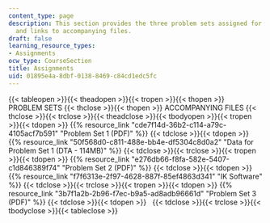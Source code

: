 ```yaml
---
content_type: page
description: This section provides the three problem sets assigned for the course
  and links to accompanying files.
draft: false
learning_resource_types:
- Assignments
ocw_type: CourseSection
title: Assignments
uid: 01895e4a-8dbf-0138-8469-c84cd1edc5fc
---
```

{{< tableopen >}}{{< theadopen >}}{{< tropen >}}{{< thopen >}}
PROBLEM SETS
{{< thclose >}}{{< thopen >}}
ACCOMPANYING FILES
{{< thclose >}}{{< trclose >}}{{< theadclose >}}{{< tbodyopen >}}{{< tropen >}}{{< tdopen >}}
{{% resource_link "cde7f14d-36b2-c114-a79c-4105acf7b591" "Problem Set 1 (PDF)" %}}
{{< tdclose >}}{{< tdopen >}}
{{% resource_link "50f568d0-c811-488e-bb4e-df5304c8d0a2" "Data for Problem Set 1 (DTA - 114MB)" %}}
{{< tdclose >}}{{< trclose >}}{{< tropen >}}{{< tdopen >}}
{{% resource_link "e276db66-f8fa-582e-5407-c1d846389f74" "Problem Set 2 (PDF)" %}}
{{< tdclose >}}{{< tdopen >}}
{{% resource_link "f7f6313e-2f97-4628-887f-85ef4863d341" "IK Software" %}}
{{< tdclose >}}{{< trclose >}}{{< tropen >}}{{< tdopen >}}
{{% resource_link "3b7f1a2b-2b96-f7ec-b9a5-ad8adb96661d" "Problem Set 3 (PDF)" %}}
{{< tdclose >}}{{< tdopen >}}
 
{{< tdclose >}}{{< trclose >}}{{< tbodyclose >}}{{< tableclose >}}
